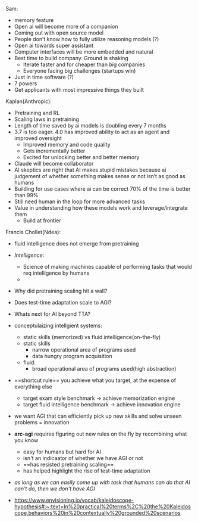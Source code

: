 Sam:
- memory feature 
- Open ai will become more of a companion
- Coming out with open source model
- People don’t know how to fully utilize reasoning models (?)
- Open ai towards super assistant 
- Computer interfaces will be more embedded and natural
- Best time to build company. Ground is shaking
	- Iterate faster and for cheaper than big companies
	- Everyone facing big challenges (startups win)
- Just in time software (?)
- 7 powers
- Get applicants with most impressive things they built

Kaplan(Anthropic):
- Pretraining and RL
- Scaling laws in pretraining
- Length of time saved by ai models is doubling every 7 months
- 3.7 is too eager. 4.0 has improved ability to act as an agent and improved oversight 
	- Improved memory and code quality 
	- Gets incrementally better
	- Excited for unlocking better and better memory 
- Claude will become collaborator 
- AI skeptics are right that AI makes stupid mistakes because ai judgement of whether something makes sense or not isn’t as good as humans 
- Building for use cases where ai can be correct 70% of the time is better than 99% 
- Still need human in the loop for more advanced tasks 
- Value in understanding how these models work and leverage/integrate them 
	- Build at frontier

Francis Chollet(Ndea):
- fluid intelligence does not emerge from pretraining
- *Intelligence*: 
	- Science of making machines capable of performing tasks that would req intelligence by humans
	- 
- Why did pretraining scaling hit a wall?
- Does test-time adaptation scale to AGI?
- Whats next for AI beyond TTA?
- conceptulaizing intellgient systems:
	- static skills (memorized) vs fluid intelligence(on-the-fly)
	- static skills
		- narrow operational area of programs used
		- data hungry program acquisition
	- fluid:
		- broad operational area of programs used(high abstraction)
- ==shortcut rule== you achieve what you target, at the expense of everything else
	- target exam style benchmark -> achieve memorization engine
	- target fluid intelligence benchmark -> achieve innovation engine

- we want AGI that can efficiently pick up new skills and solve unseen problems = innovation
- **arc-agi** requires figuring out new rules on the fly by recombining what you know 
	- easy for humans but hard for AI
	- isn't an indicaator of whether we have AGI or not 
	- ==has resisted pretraining scaling==
	- has helped highlight the rise of test-time adaptation
- *as long as we can easily come up with task that humans can do that AI can't do, then we don't have AGI*
- https://www.envisioning.io/vocab/kaleidoscope-hypothesis#:~:text=In%20practical%20terms%2C%20the%20Kaleidoscope,behaviors%20in%20contextually%20grounded%20scenarios


